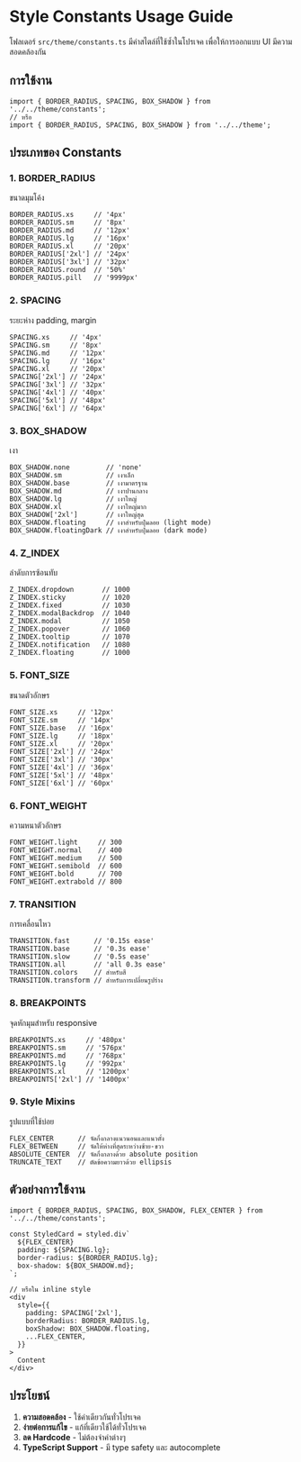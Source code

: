 # Style Constants Usage Guide

โฟลเดอร์ `src/theme/constants.ts` มีค่าสไตล์ที่ใช้ซ้ำในโปรเจค เพื่อให้การออกแบบ UI มีความสอดคล้องกัน

## การใช้งาน

```tsx
import { BORDER_RADIUS, SPACING, BOX_SHADOW } from '../../theme/constants';
// หรือ
import { BORDER_RADIUS, SPACING, BOX_SHADOW } from '../../theme';
```

## ประเภทของ Constants

### 1. BORDER_RADIUS
ขนาดมุมโค้ง
```tsx
BORDER_RADIUS.xs     // '4px'
BORDER_RADIUS.sm     // '8px'
BORDER_RADIUS.md     // '12px'
BORDER_RADIUS.lg     // '16px'
BORDER_RADIUS.xl     // '20px'
BORDER_RADIUS['2xl'] // '24px'
BORDER_RADIUS['3xl'] // '32px'
BORDER_RADIUS.round  // '50%'
BORDER_RADIUS.pill   // '9999px'
```

### 2. SPACING
ระยะห่าง padding, margin
```tsx
SPACING.xs     // '4px'
SPACING.sm     // '8px'
SPACING.md     // '12px'
SPACING.lg     // '16px'
SPACING.xl     // '20px'
SPACING['2xl'] // '24px'
SPACING['3xl'] // '32px'
SPACING['4xl'] // '40px'
SPACING['5xl'] // '48px'
SPACING['6xl'] // '64px'
```

### 3. BOX_SHADOW
เงา
```tsx
BOX_SHADOW.none         // 'none'
BOX_SHADOW.sm           // เงาเล็ก
BOX_SHADOW.base         // เงามาตรฐาน
BOX_SHADOW.md           // เงาปานกลาง
BOX_SHADOW.lg           // เงาใหญ่
BOX_SHADOW.xl           // เงาใหญ่มาก
BOX_SHADOW['2xl']       // เงาใหญ่สุด
BOX_SHADOW.floating     // เงาสำหรับปุ่มลอย (light mode)
BOX_SHADOW.floatingDark // เงาสำหรับปุ่มลอย (dark mode)
```

### 4. Z_INDEX
ลำดับการซ้อนทับ
```tsx
Z_INDEX.dropdown       // 1000
Z_INDEX.sticky         // 1020
Z_INDEX.fixed          // 1030
Z_INDEX.modalBackdrop  // 1040
Z_INDEX.modal          // 1050
Z_INDEX.popover        // 1060
Z_INDEX.tooltip        // 1070
Z_INDEX.notification   // 1080
Z_INDEX.floating       // 1000
```

### 5. FONT_SIZE
ขนาดตัวอักษร
```tsx
FONT_SIZE.xs     // '12px'
FONT_SIZE.sm     // '14px'
FONT_SIZE.base   // '16px'
FONT_SIZE.lg     // '18px'
FONT_SIZE.xl     // '20px'
FONT_SIZE['2xl'] // '24px'
FONT_SIZE['3xl'] // '30px'
FONT_SIZE['4xl'] // '36px'
FONT_SIZE['5xl'] // '48px'
FONT_SIZE['6xl'] // '60px'
```

### 6. FONT_WEIGHT
ความหนาตัวอักษร
```tsx
FONT_WEIGHT.light     // 300
FONT_WEIGHT.normal    // 400
FONT_WEIGHT.medium    // 500
FONT_WEIGHT.semibold  // 600
FONT_WEIGHT.bold      // 700
FONT_WEIGHT.extrabold // 800
```

### 7. TRANSITION
การเคลื่อนไหว
```tsx
TRANSITION.fast      // '0.15s ease'
TRANSITION.base      // '0.3s ease'
TRANSITION.slow      // '0.5s ease'
TRANSITION.all       // 'all 0.3s ease'
TRANSITION.colors    // สำหรับสี
TRANSITION.transform // สำหรับการเปลี่ยนรูปร่าง
```

### 8. BREAKPOINTS
จุดหักมุมสำหรับ responsive
```tsx
BREAKPOINTS.xs     // '480px'
BREAKPOINTS.sm     // '576px'
BREAKPOINTS.md     // '768px'
BREAKPOINTS.lg     // '992px'
BREAKPOINTS.xl     // '1200px'
BREAKPOINTS['2xl'] // '1400px'
```

### 9. Style Mixins
รูปแบบที่ใช้บ่อย
```tsx
FLEX_CENTER      // จัดกึ่งกลางแนวนอนและแนวตั้ง
FLEX_BETWEEN     // จัดให้ห่างที่สุดระหว่างซ้าย-ขวา
ABSOLUTE_CENTER  // จัดกึ่งกลางด้วย absolute position
TRUNCATE_TEXT    // ตัดข้อความยาวด้วย ellipsis
```

## ตัวอย่างการใช้งาน

```tsx
import { BORDER_RADIUS, SPACING, BOX_SHADOW, FLEX_CENTER } from '../../theme/constants';

const StyledCard = styled.div`
  ${FLEX_CENTER}
  padding: ${SPACING.lg};
  border-radius: ${BORDER_RADIUS.lg};
  box-shadow: ${BOX_SHADOW.md};
`;

// หรือใน inline style
<div
  style={{
    padding: SPACING['2xl'],
    borderRadius: BORDER_RADIUS.lg,
    boxShadow: BOX_SHADOW.floating,
    ...FLEX_CENTER,
  }}
>
  Content
</div>
```

## ประโยชน์
1. **ความสอดคล้อง** - ใช้ค่าเดียวกันทั่วโปรเจค
2. **ง่ายต่อการแก้ไข** - แก้ที่เดียวใช้ได้ทั่วโปรเจค
3. **ลด Hardcode** - ไม่ต้องจำค่าต่างๆ
4. **TypeScript Support** - มี type safety และ autocomplete
